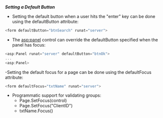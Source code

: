 ***Setting a Default Button***

- Setting the default button when a user hits the "enter" key can be done using the defaultButton attribute:
```C#
<form defaultButton="btnSearch" runat="server">
```

- The <asp:panel> control can override the defaultButton specified when the panel has focus:
```C#
<asp:Panel runat="server" defaultButton="btnOk">
...
<asp:Panel>
```

-Setting the default focus for a page can be done using the defaultFocus attribute:
```C#
<form defaultFocus="txtName" runat="server">
```
- Programmatic support for validating groups:
    - Page.SetFocus(control)
    - Page.SetFocus("ClientID")
    - txtName.Focus()
